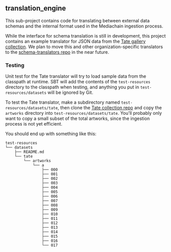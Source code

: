 ## translation_engine

This sub-project contains code for translating between external data schemas and the
internal format used in the Mediachain ingestion process.

While the interface for schema translation is still in development, this project contains
an example translator for JSON data from the 
[Tate gallery collection](https://github.com/tategallery/collection).  We plan to move this and
other organization-specific translators to the 
[schema-translators repo](https://github.com/mediachain/schema-translators) in the near future.


### Testing
Unit test for the Tate translator will try to load sample data from the classpath at runtime.
SBT will add the contents of the `test-resources` directory to the classpath when testing,
and anything you put in `test-resources/datasets` will be ignored by Git.

To test the Tate translator, make a subdirectory named `test-resources/datasets/tate`, then
clone the [Tate collection repo](https://github.com/tategallery/collection)
and copy the `artworks` directory into `test-resources/datasets/tate`.  You'll probably only want
to copy a small subset of the total artworks, since the ingestion process is not yet efficient.

You should end up with something like this:

```
test-resources
└── datasets
    ├── README.md
    └── tate
        └── artworks
            └── a
                ├── 000
                ├── 001
                ├── 002
                ├── 003
                ├── 004
                ├── 005
                ├── 006
                ├── 007
                ├── 008
                ├── 009
                ├── 010
                ├── 011
                ├── 012
                ├── 013
                ├── 014
                ├── 015
                ├── 016
                └── 017
```
